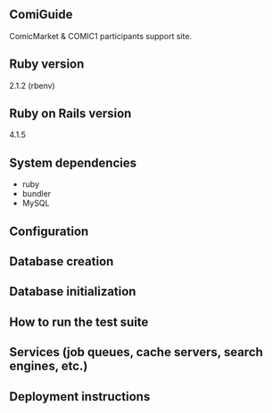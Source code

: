 ComiGuide
-----
ComicMarket & COMIC1 participants support site.

Ruby version
-----
2.1.2 (rbenv)

Ruby on Rails version
-----
4.1.5

System dependencies
-----
* ruby
* bundler
* MySQL

Configuration
-----

Database creation
-----

Database initialization
-----

How to run the test suite
-----

Services (job queues, cache servers, search engines, etc.)
-----

Deployment instructions
-----

